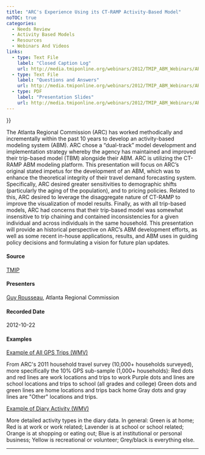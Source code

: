 ```yaml
---
title: "ARC's Experience Using its CT-RAMP Activity-Based Model"
noTOC: true
categories:
  - Needs Review
  - Activity Based Models‏‎
  - Resources
  - Webinars And Videos
links:
  - type: Text File
    label: "Closed Caption Log"
    url: http://media.tmiponline.org/webinars/2012/TMIP_ABM_Webinars/ARC_ABM/ARC_ABM_Transcript.txt
  - type: Text File
    label: "Questions and Answers"
    url: http://media.tmiponline.org/webinars/2012/TMIP_ABM_Webinars/ARC_ABM/QandA.txt
  - type: PDF
    label: "Presentation Slides"
    url: http://media.tmiponline.org/webinars/2012/TMIP_ABM_Webinars/ARC_ABM/ARC_ABM_Webinar_Oct_22_2012.pdf
---
```





}}

The Atlanta Regional Commission (ARC) has worked methodically and incrementally within the past 10 years to develop an activity-based modeling system (ABM). ARC chose a “dual-track” model development and implementation strategy whereby the agency has maintained and improved their trip-based model (TBM) alongside their ABM. ARC is utilizing the CT-RAMP ABM modeling platform. This presentation will focus on ARC’s original stated impetus for the development of an ABM, which was to enhance the theoretical integrity of their travel demand forecasting system. Specifically, ARC desired greater sensitivities to demographic shifts (particularly the aging of the population), and to pricing policies. Related to this, ARC desired to leverage the disaggregate nature of CT-RAMP to improve the visualization of model results. Finally, as with all trip-based models, ARC had concerns that their trip-based model was somewhat insensitive to trip chaining and contained inconsistencies for a given individual and across individuals in the same household. This presentation will provide an historical perspective on ARC’s ABM development efforts, as well as some recent in-house applications, results, and ABM uses in guiding policy decisions and formulating a vision for future plan updates.

#### Source

[TMIP](TMIP)

#### Presenters

[Guy Rousseau](User_Guy_Rousseau), Atlanta Regional Commission

#### Recorded Date

2012-10-22

#### Examples

[Example of All GPS Trips (WMV)](http://media.tmiponline.org/webinars/2012/TMIP_ABM_Webinars/ARC_ABM/All_GPS_Trips.wmv)

From ARC's 2011 household travel survey (10,000+ households surveyed), more specifically the 10% GPS sub-sample (1,000+ households): Red dots and red lines are work locations and trips to work Purple dots and lines are school locations and trips to school (all grades and college) Green dots and green lines are home locations and trips back home Gray dots and gray lines are "Other" locations and trips.

[Example of Diary Activity (WMV)](http://media.tmiponline.org/webinars/2012/TMIP_ABM_Webinars/ARC_ABM/Diary_Activity.wmv)

More detailed activity types in the diary data. In general: Green is at home; Red is at work or work related; Lavender is at school or school related; Orange is at shopping or eating out; Blue is at institutional or personal business; Yellow is recreational or volunteer; Grey/black is everything else.

------------------------------------------------------------------------

